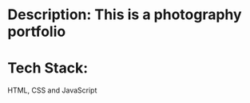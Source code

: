 # Description: This is a photography portfolio
# Tech Stack:
HTML, CSS and JavaScript
<img src="![Capture](https://github.com/HughOwenPanopio/Photography-Portfolio/assets/143063497/892bcf14-767b-4f52-9aa5-7aa7a5ee9749)" alt=""/>

